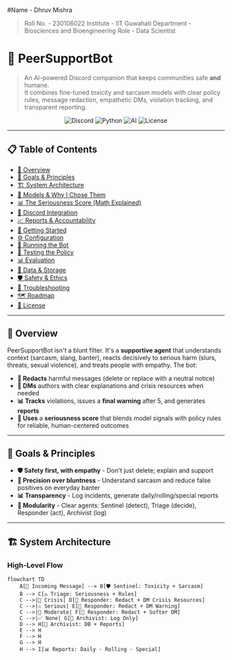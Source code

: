 #Name - Dhruv Mishra 

> Roll No. - 230106022
> Institute - IIT Guwahati
> Department - Biosciences and Bioengineering
> Role - Data Scientist

# 🤖 PeerSupportBot

> An AI-powered Discord companion that keeps communities safe **and** humane.  
> It combines fine-tuned toxicity and sarcasm models with clear policy rules, message redaction, empathetic DMs, violation tracking, and transparent reporting.

<div align="center">

![Discord](https://img.shields.io/badge/Discord-Bot-7289da?style=for-the-badge&logo=discord&logoColor=white)
![Python](https://img.shields.io/badge/Python-3.8+-3776ab?style=for-the-badge&logo=python&logoColor=white)
![AI](https://img.shields.io/badge/AI-Powered-ff6b6b?style=for-the-badge&logo=brain&logoColor=white)
![License](https://img.shields.io/badge/License-Educational-green?style=for-the-badge)

</div>

---

## 📋 Table of Contents

- [🎯 Overview](#-overview)
- [🎯 Goals & Principles](#-goals--principles)
- [🏗️ System Architecture](#️-system-architecture)
- [🤖 Models & Why I Chose Them](#-models--why-i-chose-them)
- [📊 The Seriousness Score (Math Explained)](#-the-seriousness-score-math-explained)
- [🔗 Discord Integration](#-discord-integration)
- [📈 Reports & Accountability](#-reports--accountability)
- [🚀 Getting Started](#-getting-started)
- [⚙️ Configuration](#️-configuration)
- [🏃 Running the Bot](#-running-the-bot)
- [🧪 Testing the Policy](#-testing-the-policy)
- [📊 Evaluation](#-evaluation)
- [💾 Data & Storage](#-data--storage)
- [🛡️ Safety & Ethics](#️-safety--ethics)
- [🔧 Troubleshooting](#-troubleshooting)
- [🗺️ Roadmap](#️-roadmap)
- [📜 License](#-license)

---

## 🎯 Overview

PeerSupportBot isn't a blunt filter. It's a **supportive agent** that understands context (sarcasm, slang, banter), reacts decisively to serious harm (slurs, threats, sexual violence), and treats people with empathy. The bot:

- **🚫 Redacts** harmful messages (delete or replace with a neutral notice)
- **💬 DMs** authors with clear explanations and crisis resources when needed
- **📊 Tracks** violations, issues a **final warning** after 5, and generates **reports**
- **🧠 Uses** a **seriousness score** that blends model signals with policy rules for reliable, human-centered outcomes

---

## 🎯 Goals & Principles

- **🛡️ Safety first, with empathy** - Don't just delete; explain and support
- **🎯 Precision over bluntness** - Understand sarcasm and reduce false positives on everyday banter
- **📊 Transparency** - Log incidents, generate daily/rolling/special reports
- **🔧 Modularity** - Clear agents: Sentinel (detect), Triage (decide), Responder (act), Archivist (log)

---

## 🏗️ System Architecture

### High-Level Flow

```mermaid
flowchart TD
    A[📨 Incoming Message] --> B[🛡️ Sentinel: Toxicity + Sarcasm]
    B --> C[⚖️ Triage: Seriousness + Rules]
    C -->|🚨 Crisis| D[💬 Responder: Redact + DM Crisis Resources]
    C -->|⚠️ Serious| E[💬 Responder: Redact + DM Warning]
    C -->|📝 Moderate| F[💬 Responder: Redact + Softer DM]
    C -->|✅ None| G[📜 Archivist: Log Only]
    D --> H[📜 Archivist: DB + Reports]
    E --> H
    F --> H
    G --> H
    H --> I[📊 Reports: Daily · Rolling · Special]

